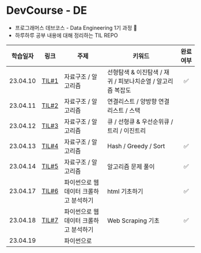 # DevCourse - DE

* 프로그래머스 데브코스 - Data Engineering 1기 과정 🌱
* 하루하루 공부 내용에 대해 정리하는 TIL REPO 

|학습일자|링크 |주제 | 키워드 | 완료여부 | 
|---|---|---|---|:---:|
|23.04.10| [TIL#1](/TIL_0410/) | 자료구조 / 알고리즘 | 선형탐색 & 이진탐색 / 재귀 / 피보나치순열 / 알고리즘 복잡도  | ✅ | 
|23.04.11| [TIL#2](/TIL_0411/) | 자료구조 / 알고리즘 | 연결리스트 / 양방향 연결리스트 / 스택  | |
|23.04.12| [TIL#3](/TIL_0412/) | 자료구조 / 알고리즘 | 큐 / 선형큐 & 우선순위큐 / 트리 / 이진트리 | |
|23.04.13| [TIL#4](/TIL_0413/) | 자료구조 / 알고리즘 |  Hash / Greedy / Sort | ✅ |
|23.04.14| [TIL#5](/TIL_0414/) | 자료구조 / 알고리즘 | 알고리즘 문제 풀이 | ✅ |
|23.04.17| [TIL#6](/TIL_0417/) | 파이썬으로 웹 데이터 크롤하고 분석하기 | html 기초하기 | ✅ | 
| 23.04.18 | [TIL#7](/TIL_0418/) | 파이썬으로 웹 데이터 크롤하고 분석하기  | Web Scraping 기초 | ✅ |
| 23.04.19 | | 파이썬으로|
